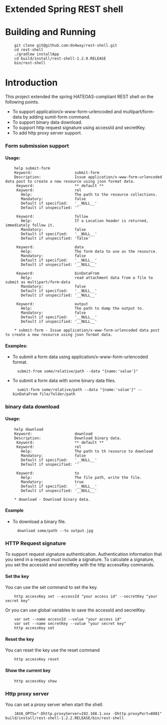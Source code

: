 # Extended Spring REST shell

# Building and Running


		git clone git@github.com:do4way/rest-shell.git
		cd rest-shell
		./gradlew installApp
		cd build/install/rest-shell-1.2.0.RELEASE
		bin/rest-shell

# Introduction

This project extended the spring HATEOAS-compliant REST shell on the following points. 

+ To support application/x-www-form-urlencoded and multipart/form-data by adding sumit-form command.
+ To support binary data download.
+ To support http request signature using accessId and secretKey.
+ To add http proxy server support.



### Form submission support

#### Usage:

        help submit-form
        Keyword:                   submit-form
        Description:               Issue application/x-www-form-urlencoded data post to create a new resource using json format data.
         Keyword:                  ** default **
         Keyword:                  rel
           Help:                   The path to the resource collections.
           Mandatory:              false
           Default if specified:   '__NULL__'
           Default if unspecified: ''
        
         Keyword:                  follow
           Help:                   If a Location header is returned, immediately follow it.
           Mandatory:              false
           Default if specified:   '__NULL__'
           Default if unspecified: 'false'
        
         Keyword:                  data
           Help:                   The form data to use as the resource.
           Mandatory:              false
           Default if specified:   '__NULL__'
           Default if unspecified: '__NULL__'
        
         Keyword:                  binDataFrom
           Help:                   read attachment data from a file to submit as multipart/form-data
           Mandatory:              false
           Default if specified:   '__NULL__'
           Default if unspecified: '__NULL__'
        
         Keyword:                  output
           Help:                   The path to dump the output to.
           Mandatory:              false
           Default if specified:   '__NULL__'
           Default if unspecified: '__NULL__'
        
        * submit-form - Issue application/x-www-form-urlencoded data post to create a new resource using json format data.

#### Examples:

+ To submit a form data using application/x-www-form-urlencoded format.

        submit-from some/relative/path --data "{name:'value'}"
        
+ To submit a form data with some binary data files.

        sumit-form some/relative/path --data "{name:'value'}" --binDataFrom file/folder/path
        
### binary data download

#### Usage:

        help download
        Keyword:                   download
        Description:               Download binary data.
         Keyword:                  ** default **
         Keyword:                  rel
           Help:                   The path to th resource to download
           Mandatory:              false
           Default if specified:   '__NULL__'
           Default if unspecified: ''
        
         Keyword:                  to
           Help:                   The file path, write the file.
           Mandatory:              true
           Default if specified:   '__NULL__'
           Default if unspecified: '__NULL__'
        
        * download - Download binary data.

#### Example

+ To download a binary file.

        download some/path --to output.jpg
        
### HTTP Request signature

To support request signature authentication. Authentication information that you send in a request must include a signature. To calculate a signature, you set 
the accessId and secretKey with the http accessKey commands.

#### Set the key

You can use the set command to set the key.

        http accessKey set --accessId "your access id" --secretKey "your secret key"

Or you can use global variables to save the accessId and secretKey.

        var set --name accessId --value "your access id"
        var set --name secretKey --value "your secret key"
        http accessKey set
        
#### Reset the key

You can reset the key use the reset command

        http accessKey reset
       
#### Show the current key

        http accessKey show
        
        
### Http proxy server

You can set a proxy server when start the shell.

        JAVA_OPTS="-Dhttp.proxyServer=192.168.1.xxx -Dhttp.proxyPort=8081" build/install/rest-shell-1.2.2.RELEASE/bin/rest-shell

